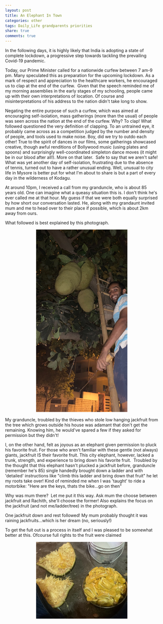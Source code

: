 ```yaml
---
layout: post
title: An Elephant In Town
categories: other
tags: Daily_Life grandparents priorities
share: true
comments: true
---
```


In the following days, it is highly likely that India is adopting a state of complete lockdown, a progressive step towards tackling the prevailing Covid-19 pandemic. 

Today, our Prime Minister called for a nationwide curfew between 7 am-9 pm. 
Many speculated this as preparation for the upcoming lockdown. 
As a mark of respect and appreciation to the healthcare workers, he encouraged us to clap at the end of the curfew. 
Given that the speech reminded me of my morning assemblies in the early stages of my schooling, people came up with their own interpretations of location. 
Of course and misinterpretations of his address to the nation didn't take long to show.

Negating the entire purpose of such a curfew, which was aimed at encouraging self-isolation, 
mass gatherings (more than the usual) of people was seen across the nation at the end of the curfew. 
Why? To clap! What followed questioned the very definition of clapping. 
To an untrained eye, it probably came across as a competition judged by the number and density of people, and tools used to make noise. 
Boy, did we try to outdo each other! 
True to the spirit of dances in our films, some gatherings showcased creative, 
though awful renditions of Bollywood music (using plates and spoons) and surprisingly well-coordinated simpleton dance moves (it might be in our blood after all!). 
More on that later. 
Safe to say that we aren't safe!
What was yet another day of self-isolation, frustrating due to the absence of tennis, turned out to have a rather unusual ending. 
Well, unusual to city life in Mysore is better put for what I'm about to share is but a part of every day in the wilderness of Kodagu.

At around 10pm, I received a call from my granduncle, who is about 85 years old. 
One can imagine what a queasy situation this is. 
I don't think he's ever called me at that hour. 
My guess if that we were both equally surprised by how short our conversation lasted. 
He, along with my grandaunt invited mum and me to head over to their place if possible, which is about 2km away from ours.

What followed is best explained by this photograph.
<p align="center">
  <img src="/images/jackfruit_ladder.jpg" width="300">
</p>

My granduncle, troubled by the thieves who stole low hanging jackfruit from the tree which grows outside his house was adamant 
that don't get the remaining.
Knowing him, he would've spared a few if they asked for permission but they didn't!

I, on the other hand, felt as joyous as an elephant given permission to pluck his favorite fruit.
For those who aren't familiar with these gentle (not always) giants, jackfruit IS their favorite fruit. 
This city elephant, however, lacked a trunk, strength, and experience to bring down his favorite fruit. 
Troubled by the thought that this elephant hasn't plucked a jackfruit before,
granduncle (remember he's 85) single handedly brought down a ladder and with 'detailed' instructions like 
"climb this ladder and bring down that fruit" he let my roots take over!
Kind of reminded me when I was 'taught' to ride a motorbike: "Here are the keys, thats the bike...go on then" 

Why was mum there? 
Let me put it this way. Ask mum the choose between jackfruit and Rachith, she'll choose the former! 
Also explains the focus on the jackfruit (and not me/ladder/tree) in the photograph.

One jackfruit down and rest followed!
My mum probably thought it was raining jackfruits...which is her dream (no, seriously!)

To get the fuit out is a process in itself and I was pleased to be somewhat better at this. 
Ofcourse full rights to the fruit were claimed 

<p align="center">
  <img src="/images/jackfruit.JPG" width="300">
</p>


